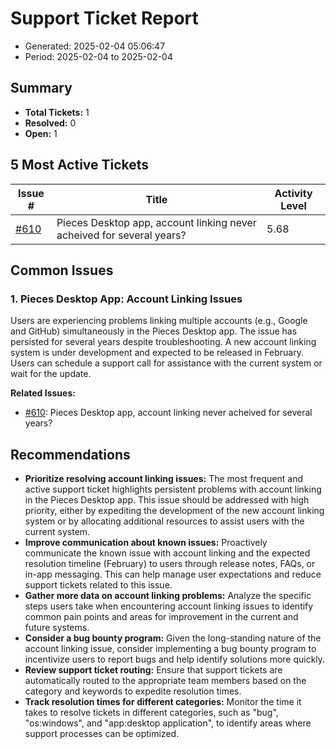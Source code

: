 # Support Ticket Report
- Generated: 2025-02-04 05:06:47
- Period: 2025-02-04 to 2025-02-04

## Summary
- **Total Tickets:** 1
- **Resolved:** 0
- **Open:** 1

## 5 Most Active Tickets
| Issue # | Title | Activity Level |
|---------|-------|----------------|
| [#610](https://github.com/pieces-app/support/issues/610) | Pieces Desktop app, account linking never acheived for several years? | 5.68 |

## Common Issues
### 1. Pieces Desktop App: Account Linking Issues
Users are experiencing problems linking multiple accounts (e.g., Google and GitHub) simultaneously in the Pieces Desktop app. The issue has persisted for several years despite troubleshooting. A new account linking system is under development and expected to be released in February. Users can schedule a support call for assistance with the current system or wait for the update.

**Related Issues:**
- [#610](https://github.com/pieces-app/support/issues/610): Pieces Desktop app, account linking never acheived for several years?


## Recommendations
- **Prioritize resolving account linking issues:** The most frequent and active support ticket highlights persistent problems with account linking in the Pieces Desktop app. This issue should be addressed with high priority, either by expediting the development of the new account linking system or by allocating additional resources to assist users with the current system.
- **Improve communication about known issues:** Proactively communicate the known issue with account linking and the expected resolution timeline (February) to users through release notes, FAQs, or in-app messaging. This can help manage user expectations and reduce support tickets related to this issue.
- **Gather more data on account linking problems:** Analyze the specific steps users take when encountering account linking issues to identify common pain points and areas for improvement in the current and future systems.
- **Consider a bug bounty program:** Given the long-standing nature of the account linking issue, consider implementing a bug bounty program to incentivize users to report bugs and help identify solutions more quickly.
- **Review support ticket routing:** Ensure that support tickets are automatically routed to the appropriate team members based on the category and keywords to expedite resolution times.
- **Track resolution times for different categories:** Monitor the time it takes to resolve tickets in different categories, such as "bug", "os:windows", and "app:desktop application", to identify areas where support processes can be optimized.
